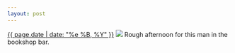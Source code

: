 ```yaml
---
layout: post
---
```


<p>
  <time><a href="/312">{{ page.date | date: "%e %B, %Y" }}</a></time>
  <a href="/312"><img src="{{ site.assets_url }}/312.jpg"/></a>
  <span>Rough afternoon for this man in the bookshop bar.</span>
</p>
